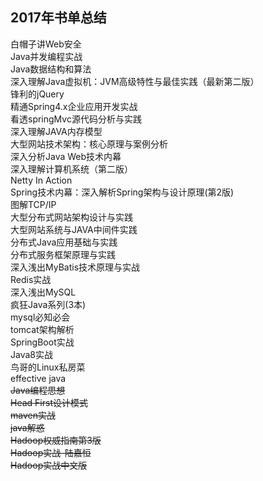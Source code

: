 2017年书单总结
--
白帽子讲Web安全  
Java并发编程实战    
Java数据结构和算法  
深入理解Java虚拟机：JVM高级特性与最佳实践（最新第二版）  
锋利的jQuery  
精通Spring4.x企业应用开发实战  
看透springMvc源代码分析与实践  
深入理解JAVA内存模型    
大型网站技术架构：核心原理与案例分析  
深入分析Java Web技术内幕  
深入理解计算机系统（第二版）  
Netty In Action    
Spring技术内幕：深入解析Spring架构与设计原理(第2版)  
图解TCP/IP  
大型分布式网站架构设计与实践  
大型网站系统与JAVA中间件实践  
分布式Java应用基础与实践  
分布式服务框架原理与实践  
深入浅出MyBatis技术原理与实战  
Redis实战  
深入浅出MySQL  
疯狂Java系列(3本)  
mysql必知必会  
tomcat架构解析  
SpringBoot实战  
Java8实战  
鸟哥的Linux私房菜  
effective java  
~~Java编程思想  
Head First设计模式  
maven实战    
java解惑  
Hadoop权威指南第3版  
Hadoop实战-陆嘉恒  
Hadoop实战中文版~~  